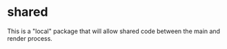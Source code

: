 # shared

This is a "local" package that will allow shared code between the main and render process.